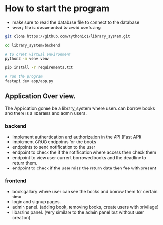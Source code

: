 



# How to start the program
- make sure to read the database file to connect to the database
- every file is documented to avoid confusing

```bash
git clone https://github.com/Cythonic1/library_system.git

cd library_system/backend

# to creat virtual environment
python3 -m venv venv 

pip install -r requirements.txt

# run the program
fastapi dev app/app.py


```


## Application Over view.

The Application gonne be a library_system where users can borrow books and there is a libarains
and admin users.

### backend
- Implement authentication and authorization in the API (Fast API)
- Implement CRUD endpoints for the books
- endpoints to send notification to the user 
- endpoint to check the if the notification where access then check them 
- endpoint to view user current borrowed books and the deadline to return them.
- endpoint to check if the user miss the return date then fee with present

### frontend
- book gallary where user can see the books and borrow them for certain time 
- login and signup pages.
- admin panel. (adding book, removing books, create users with privilage)
- libarains panel. (very similare to the admin panel but without user creation)



